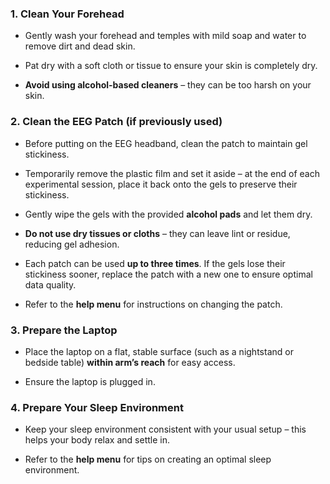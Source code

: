 ### 1. Clean Your Forehead

- Gently wash your forehead and temples with mild soap and water to remove dirt and dead skin.

- Pat dry with a soft cloth or tissue to ensure your skin is completely dry.

- **Avoid using alcohol-based cleaners** – they can be too harsh on your skin.

### 2. Clean the EEG Patch (if previously used)

- Before putting on the EEG headband, clean the patch to maintain gel stickiness.

- Temporarily remove the plastic film and set it aside – at the end of each experimental session, place it back onto the gels to preserve their stickiness.

- Gently wipe the gels with the provided **alcohol pads** and let them dry.

- **Do not use dry tissues or cloths** – they can leave lint or residue, reducing gel adhesion.

- Each patch can be used **up to three times**. If the gels lose their stickiness sooner, replace the patch with a new one to ensure optimal data quality.

- Refer to the **help menu** for instructions on changing the patch.

### 3. Prepare the Laptop

- Place the laptop on a flat, stable surface (such as a nightstand or bedside table) **within arm’s reach** for easy access.

- Ensure the laptop is plugged in.

### 4. Prepare Your Sleep Environment

- Keep your sleep environment consistent with your usual setup – this helps your body relax and settle in.

- Refer to the **help menu** for tips on creating an optimal sleep environment.
